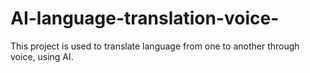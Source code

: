 # AI-language-translation-voice-
This project is used to translate language from one to another through voice, using AI.
